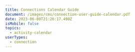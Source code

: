 ```yaml
---
title: Connections Calendar Guide
document: /images/cms/connection-user-guide-calendar.pdf
date: 2023-06-08T21:26:17.498Z
isMobile: false
topics:
  - activity-calendar
userTypes:
  - connection
---
```

